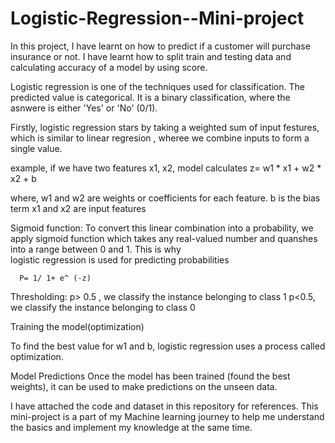 # Logistic-Regression--Mini-project

In this project, I have learnt on how to predict if a customer will purchase insurance or not. I have learnt how to split train and testing data and calculating accuracy of a model by using score.

Logistic regression is one of the techniques used for classification. The predicted value is categorical. It is a binary classification, where the asnwere is either 'Yes' or 'No' (0/1). 

Firstly, logistic regression stars by taking a weighted sum of input festures, which is similar to linear regresion , wheree we combine inputs to form a single value. 

example, if we have two features x1, x2, model calculates
  z= w1 * x1 + w2 * x2 + b

  where, w1 and w2 are weights or coefficients for each feature.
  b is the bias term 
  x1 and x2 are input features

Sigmoid function: 
  To convert this linear combination into a probability, we apply sigmoid function which   takes any real-valued number and quanshes into a range between 0 and 1. This is why   
  logistic regression is used for predicting probabilities
      
      P= 1/ 1+ e^ (-z) 

Thresholding:
   p> 0.5 , we classify the instance belonging to class 1
   p<0.5, we classify the instance belonging to class 0

Training the model(optimization)

  To find the best value for w1 and b, logistic regression uses a process called       
  optimization. 

Model Predictions
  Once the model has been trained (found the best weights), it can be used to make 
  predictions on the unseen data. 

I have attached the code and dataset in this repository for references. This mini-project is a part of my Machine learning journey to help me understand the basics and implement my knowledge at the same time.
